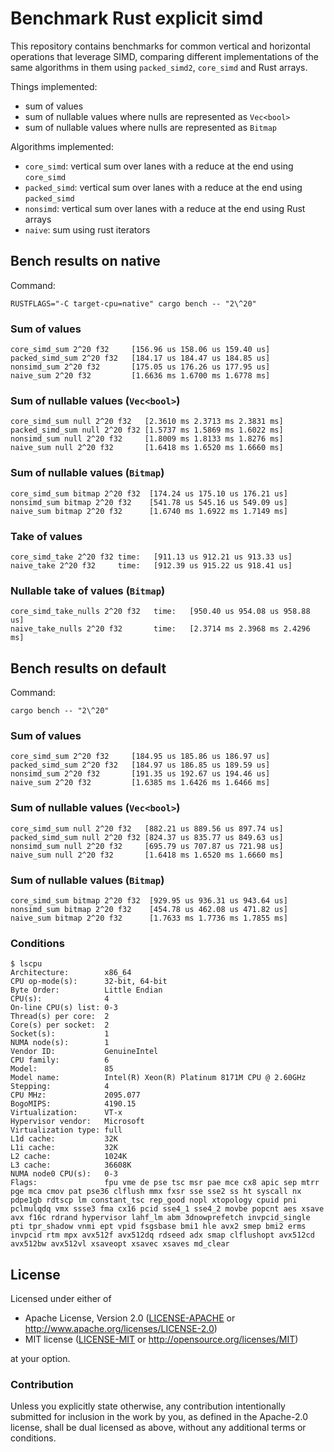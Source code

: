 # Benchmark Rust explicit simd

This repository contains benchmarks for common vertical and horizontal operations that
leverage SIMD, comparing different implementations of the same algorithms
in them using `packed_simd2`, `core_simd` and Rust arrays.

Things implemented:

* sum of values
* sum of nullable values where nulls are represented as `Vec<bool>`
* sum of nullable values where nulls are represented as `Bitmap`

Algorithms implemented:

* `core_simd`: vertical sum over lanes with a reduce at the end using `core_simd`
* `packed_simd`: vertical sum over lanes with a reduce at the end using `packed_simd`
* `nonsimd`: vertical sum over lanes with a reduce at the end using Rust arrays
* `naive`: sum using rust iterators

## Bench results on native

Command: 

```
RUSTFLAGS="-C target-cpu=native" cargo bench -- "2\^20"
```

### Sum of values

```
core_simd_sum 2^20 f32     [156.96 us 158.06 us 159.40 us]
packed_simd_sum 2^20 f32   [184.17 us 184.47 us 184.85 us]
nonsimd_sum 2^20 f32       [175.05 us 176.26 us 177.95 us]
naive_sum 2^20 f32         [1.6636 ms 1.6700 ms 1.6778 ms]
```

### Sum of nullable values (`Vec<bool>`)

```
core_simd_sum null 2^20 f32   [2.3610 ms 2.3713 ms 2.3831 ms]
packed_simd_sum null 2^20 f32 [1.5737 ms 1.5869 ms 1.6022 ms]
nonsimd_sum null 2^20 f32     [1.8009 ms 1.8133 ms 1.8276 ms]
naive_sum null 2^20 f32       [1.6418 ms 1.6520 ms 1.6660 ms]
```

### Sum of nullable values (`Bitmap`)

```
core_simd_sum bitmap 2^20 f32  [174.24 us 175.10 us 176.21 us]
nonsimd_sum bitmap 2^20 f32    [541.78 us 545.16 us 549.09 us]
naive_sum bitmap 2^20 f32      [1.6740 ms 1.6922 ms 1.7149 ms]
```

### Take of values

```
core_simd_take 2^20 f32 time:   [911.13 us 912.21 us 913.33 us]
naive_take 2^20 f32     time:   [912.39 us 915.22 us 918.41 us]
```

### Nullable take of values (`Bitmap`)

```
core_simd_take_nulls 2^20 f32   time:   [950.40 us 954.08 us 958.88 us]
naive_take_nulls 2^20 f32       time:   [2.3714 ms 2.3968 ms 2.4296 ms]
```

## Bench results on default

Command: 

```
cargo bench -- "2\^20"
```

### Sum of values

```
core_simd_sum 2^20 f32     [184.95 us 185.86 us 186.97 us]
packed_simd_sum 2^20 f32   [184.97 us 186.85 us 189.59 us]
nonsimd_sum 2^20 f32       [191.35 us 192.67 us 194.46 us]
naive_sum 2^20 f32         [1.6385 ms 1.6426 ms 1.6466 ms]
```

### Sum of nullable values (`Vec<bool>`)

```
core_simd_sum null 2^20 f32   [882.21 us 889.56 us 897.74 us]
packed_simd_sum null 2^20 f32 [824.37 us 835.77 us 849.63 us]
nonsimd_sum null 2^20 f32     [695.79 us 707.87 us 721.98 us]
naive_sum null 2^20 f32       [1.6418 ms 1.6520 ms 1.6660 ms]
```

### Sum of nullable values (`Bitmap`)

```
core_simd_sum bitmap 2^20 f32  [929.95 us 936.31 us 943.64 us]
nonsimd_sum bitmap 2^20 f32    [454.78 us 462.08 us 471.82 us]
naive_sum bitmap 2^20 f32      [1.7633 ms 1.7736 ms 1.7855 ms]
```

### Conditions

```
$ lscpu
Architecture:        x86_64
CPU op-mode(s):      32-bit, 64-bit
Byte Order:          Little Endian
CPU(s):              4
On-line CPU(s) list: 0-3
Thread(s) per core:  2
Core(s) per socket:  2
Socket(s):           1
NUMA node(s):        1
Vendor ID:           GenuineIntel
CPU family:          6
Model:               85
Model name:          Intel(R) Xeon(R) Platinum 8171M CPU @ 2.60GHz
Stepping:            4
CPU MHz:             2095.077
BogoMIPS:            4190.15
Virtualization:      VT-x
Hypervisor vendor:   Microsoft
Virtualization type: full
L1d cache:           32K
L1i cache:           32K
L2 cache:            1024K
L3 cache:            36608K
NUMA node0 CPU(s):   0-3
Flags:               fpu vme de pse tsc msr pae mce cx8 apic sep mtrr pge mca cmov pat pse36 clflush mmx fxsr sse sse2 ss ht syscall nx pdpe1gb rdtscp lm constant_tsc rep_good nopl xtopology cpuid pni pclmulqdq vmx ssse3 fma cx16 pcid sse4_1 sse4_2 movbe popcnt aes xsave avx f16c rdrand hypervisor lahf_lm abm 3dnowprefetch invpcid_single pti tpr_shadow vnmi ept vpid fsgsbase bmi1 hle avx2 smep bmi2 erms invpcid rtm mpx avx512f avx512dq rdseed adx smap clflushopt avx512cd avx512bw avx512vl xsaveopt xsavec xsaves md_clear
```

## License

Licensed under either of

 * Apache License, Version 2.0 ([LICENSE-APACHE](LICENSE-APACHE) or http://www.apache.org/licenses/LICENSE-2.0)
 * MIT license ([LICENSE-MIT](LICENSE-MIT) or http://opensource.org/licenses/MIT)

at your option.

### Contribution

Unless you explicitly state otherwise, any contribution intentionally submitted for inclusion in the work by you, as defined in the Apache-2.0 license, shall be dual licensed as above, without any additional terms or conditions.
